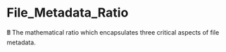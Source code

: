 # File_Metadata_Ratio
🖩 The mathematical ratio which encapsulates three critical aspects of file metadata.
